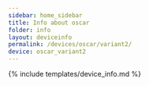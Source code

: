 ```yaml
---
sidebar: home_sidebar
title: Info about oscar
folder: info
layout: deviceinfo
permalink: /devices/oscar/variant2/
device: oscar_variant2
---
```

{% include templates/device_info.md %}
